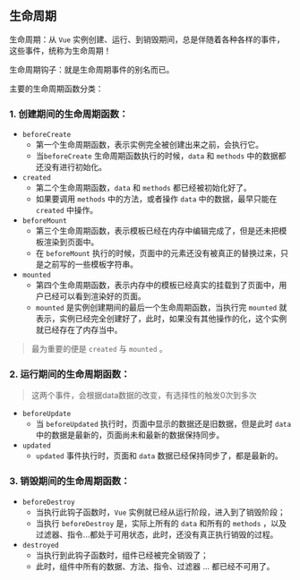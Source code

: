 ## 生命周期

生命周期：从 `Vue` 实例创建、运行、到销毁期间，总是伴随着各种各样的事件，这些事件，统称为生命周期！

生命周期钩子：就是生命周期事件的别名而已。

主要的生命周期函数分类：

### 1. 创建期间的生命周期函数：

- `beforeCreate`
  - 第一个生命周期函数，表示实例完全被创建出来之前，会执行它。
  - 当`beforeCreate` 生命周期函数执行的时候，`data` 和 `methods` 中的数据都还没有进行初始化。
- `created`
  - 第二个生命周期函数，`data` 和 `methods` 都已经被初始化好了。
  - 如果要调用 `methods` 中的方法，或者操作 `data` 中的数据，最早只能在 `created` 中操作。
- `beforeMount`
  - 第三个生命周期函数，表示模板已经在内存中编辑完成了，但是还未把模板渲染到页面中。
  - 在 `beforeMount` 执行的时候，页面中的元素还没有被真正的替换过来，只是之前写的一些模板字符串。
- `mounted`
  - 第四个生命周期函数，表示内存中的模板已经真实的挂载到了页面中，用户已经可以看到渲染好的页面。
  - `mounted` 是实例创建期间的最后一个生命周期函数，当执行完 `mounted` 就表示，实例已经完全创建好了，此时，如果没有其他操作的化，这个实例就已经存在了内存当中。

> 最为重要的便是 `created` 与 `mounted` 。



### 2. 运行期间的生命周期函数：

> 这两个事件，会根据data数据的改变，有选择性的触发0次到多次

- `beforeUpdate` 
  - 当 `beforeUpdated` 执行时，页面中显示的数据还是旧数据，但是此时 `data` 中的数据是最新的，页面尚未和最新的数据保持同步。
- `updated`
  - `updated` 事件执行时，页面和 `data` 数据已经保持同步了，都是最新的。



### 3. 销毁期间的生命周期函数：

- `beforeDestroy`
  - 当执行此钩子函数时，`Vue` 实例就已经从运行阶段，进入到了销毁阶段；
  - 当执行 `beforeDestroy` 是，实际上所有的 `data` 和所有的 `methods` ，以及 过滤器、指令...都处于可用状态，此时，还没有真正执行销毁的过程。
- `destroyed`
  - 当执行到此钩子函数时，组件已经被完全销毁了；
  - 此时，组件中所有的数据、方法、指令、过滤器 ... 都已经不可用了。